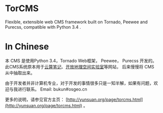 # TorCMS
Flexible, extensible web CMS framework built on Tornado, Peewee and Purecss, compatible with Python 3.4 .

# In Chinese

本 CMS 是使用Python 3.4，Tornado Web框架， Peewee， Purecss 开发的。
此CMS系统原本用于[云算笔记](http://yunsuan.org)、[开放地理空间实验室](http://lab.osgeo.cn)等网站，
后来慢慢将 CMS 从中抽取出来。

由于开发者并非计算机专业，对于开发的事情很多只是一知半解，如果有问题，欢迎与我进行联系。 Email: bukun#osgeo.cn

更多的说明，请参见官方主页：  [http://yunsuan.org/page/torcms.html](http://yunsuan.org/page/torcms.html) 。
